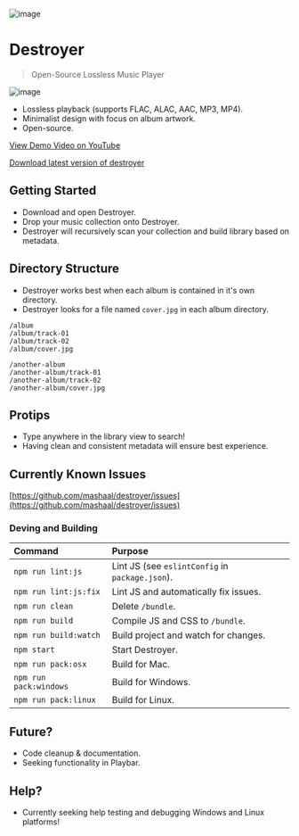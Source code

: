 ![image](https://dl.dropboxusercontent.com/u/49075567/destroyer-logo.png)

# Destroyer

> Open-Source Lossless Music Player

![image](https://dl.dropboxusercontent.com/u/49075567/destroyer.png)

* Lossless playback (supports FLAC, ALAC, AAC, MP3, MP4).
* Minimalist design with focus on album artwork.
* Open-source.

[View Demo Video on YouTube](https://www.youtube.com/watch?v=xqZwJ7lf9h8&feature=youtu.be)

[Download latest version of destroyer](https://github.com/mashaal/destroyer/releases)

## Getting Started

* Download and open Destroyer.
* Drop your music collection onto Destroyer.
* Destroyer will recursively scan your collection and build library based on metadata.

## Directory Structure

* Destroyer works best when each album is contained in it's own directory.
* Destroyer looks for a file named `cover.jpg` in each album directory.


```
/album
/album/track-01
/album/track-02
/album/cover.jpg

/another-album
/another-album/track-01
/another-album/track-02
/another-album/cover.jpg

```

## Protips

* Type anywhere in the library view to search!
* Having clean and consistent metadata will ensure best experience.

## Currently Known Issues

[https://github.com/mashaal/destroyer/issues](https://github.com/mashaal/destroyer/issues)


### Deving and Building

| Command               | Purpose                                         |
|:----------------------|:------------------------------------------------|
| `npm run lint:js`     | Lint JS (see `eslintConfig` in `package.json`). |
| `npm run lint:js:fix` | Lint JS and automatically fix issues.           |
| `npm run clean`       | Delete `/bundle`.                               |
| `npm run build`       | Compile JS and CSS to `/bundle`.                |
| `npm run build:watch` | Build project and watch for changes.            |
| `npm start`           | Start Destroyer.                                |
| `npm run pack:osx`    | Build for Mac.                                  |
| `npm run pack:windows`| Build for Windows.                              |
| `npm run pack:linux`  | Build for Linux.                                |

## Future?

* Code cleanup & documentation.
* Seeking functionality in Playbar.

## Help?

* Currently seeking help testing and debugging Windows and Linux platforms!
